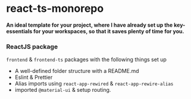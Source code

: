 # react-ts-monorepo

**An ideal template for your project, where I have already set up the key-essentials for your workspaces, so that it saves plenty of time for you.**

### ReactJS package

`frontend` & `frontend-ts` packages with the following things set up

-  A well-defined folder structure with a README.md 
-  Eslint & Prettier
-  Alias imports using `react-app-rewired` & `react-app-rewire-alias`
-  imported `@material-ui` & setup routing.